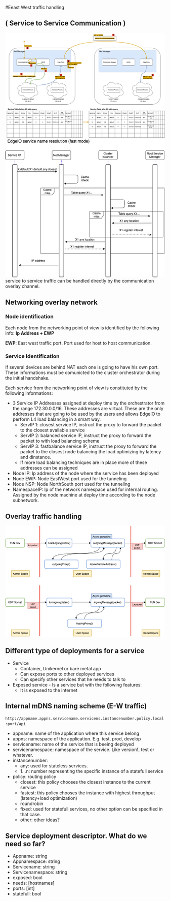 #Eeast West traffic handling
## ( Service to Service Communication )

![overlay net](./diagrams/Overlay.png)
![overlay mDNS seq diagram](./diagrams/Overlay-mDNS-seq-diagram.png)
service to service traffic can be handled directly by the communication overlay channel. 

## Networking overlay network

### Node identification
Each node from the networking point of view is identified by the following info:
**Ip Address + EWP**

**EWP**: East west traffic port. Port used for host to host communication. 


### Service Identification
If several devices are behind NAT each one is going to have his own port. These informations must be comunicted to the cluster orchestrator during the initial handshake. 

Each service from the networking point of view is constituted by the following informations:

- 3 Service IP Addresses assigned at deploy time by the orchestrator from the range 172.30.0.0/16. These addresses are virtual. These are the only addresses that are going to be used by the users and allows EdgeIO to perform L4 load balancing in a smart way. 
	- ServIP 1: closest service IP, instruct the proxy to forward the packet to the closest available service
	- ServIP 2: balanced service IP, instruct the proxy to forward the packet to with load balancing scheme
	- ServIP 3: fastbalance service IP, instruct the proxy to forward the packet to the closest node balancing the load optimizing by latency and dinstance.
	- If more load balancing techniques are in place more of these addresses can be assigned
- Node IP: Ip address of the node where the service has been deployed
- Node EWP: Node EastWest port used for the tunneling
- Node NSP: Node NorthSouth port used for the tunneling
- NamespaceIP: Ip of the network namespace used for internal routing. Assigned by the node machine at deploy time according to the node subnetwork.

## Overlay traffic handling

![](./diagrams/ProxyTUN-callback.png)


## Different type of deployments for a service

* Service
	* Container, Unikernel or bare metal app 
	* Can expose ports to other deployed services 
	* Can specify other services that he needs to talk to
* Exposed service - Is a service but with the following features:
	* It is exposed to the internet	 


## Internal mDNS naming scheme (E-W traffic)

`http://appname.appns.servicename.servicens.instancenumber.policy.local:port/api`

* appname: name of the application where this service belong
* appns: namespace of the application. E.g. test, prod, develop
* servicename: name of the service that is beeing deployed
* servicenamespace: namespace of the service. Like version1, test or whatever.
* instancenumber: 
	* any: used for stateless services. 
	* 1...n: number representing the specific instance of a statefull service
* policy: routing policy
	* closest: this policy chooses the closest instance to the current service
	* fastest: this policy chooses the instance with highest throughput (latency+load optimization)
	* roundrobin
	* fixed: used for statefull services, no other option can be specified in that case. 
	* other: other ideas?

## Service deployment descriptor. What do we need so far?

* Appname: string
* Appnamespace: string
* Servicename: string
* Servicenamespace: string
* exposed: bool
* needs: [hostnames]
* ports: [int]
* statefull: bool
